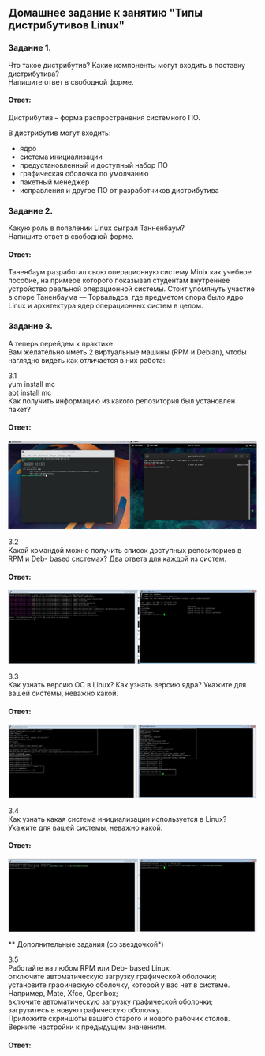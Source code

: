 ## Домашнее задание к занятию "Типы дистрибутивов Linux"  

### Задание 1.  
Что такое дистрибутив? Какие компоненты могут входить в поставку дистрибутива?  
Напишите ответ в свободной форме.  

#### Ответ:  
Дистрибутив – форма распространения системного ПО. 

В дистрибутив могут входить:
- ядро
- система инициализации
- предустановленный и доступный набор ПО
- графическая оболочка по умолчанию
- пакетный менеджер
- исправления и другое ПО от разработчиков дистрибутива

### Задание 2.  
Какую роль в появлении Linux сыграл Танненбаум?  
Напишите ответ в свободной форме.  

#### Ответ:  
Таненбаум разработал свою операционную систему Minix как учебное пособие, на примере которого показывал студентам внутреннее устройство реальной операционной системы.
Стоит упомянуть участие в споре Таненбаума — Торвальдса, где предметом спора было ядро Linux и архитектура ядер операционных систем в целом.

### Задание 3.  
А теперь перейдем к практике  
Вам желательно иметь 2 виртуальные машины (RPM и Debian), чтобы наглядно видеть как отличается в них работа:  
  
3.1  
yum install mc  
apt install mc  
Как получить информацию из какого репозитория был установлен пакет?  

#### Ответ:  
![](https://github.com/networksuperman/netology_dev_ops/blob/main/SLINA-19/IT%20System%20and%20OS%20Linux/img/3-01-3-1.jpg)

3.2  
Какой командой можно получить список доступных репозиториев в RPM и Deb- based системах? Два ответа для каждой из систем.  

#### Ответ:  
![](https://github.com/networksuperman/netology_dev_ops/blob/main/SLINA-19/IT%20System%20and%20OS%20Linux/img/3-01-3-2.jpg)

3.3  
Как узнать версию ОС в Linux? Как узнать версию ядра? Укажите для вашей системы, неважно какой.  

#### Ответ:  
![](https://github.com/networksuperman/netology_dev_ops/blob/main/SLINA-19/IT%20System%20and%20OS%20Linux/img/3-01-3-3.jpg)

3.4  
Как узнать какая система инициализации используется в Linux? Укажите для вашей системы, неважно какой.  

#### Ответ:  
![](https://github.com/networksuperman/netology_dev_ops/blob/main/SLINA-19/IT%20System%20and%20OS%20Linux/img/3-01-3-4.jpg)

**
Дополнительные задания (со звездочкой*)  

3.5  
Работайте на любом RPM или Deb- based Linux:  
отключите автоматическую загрузку графической оболочки;  
установите графическую оболочку, которой у вас нет в системе. Например, Mate, Xfce, Openbox;  
включите автоматическую загрузку графической оболочки;  
загрузитесь в новую графическую оболочку.  
Приложите скриншоты вашего старого и нового рабочих столов.  
Верните настройки к предыдущим значениям.  

#### Ответ:  

